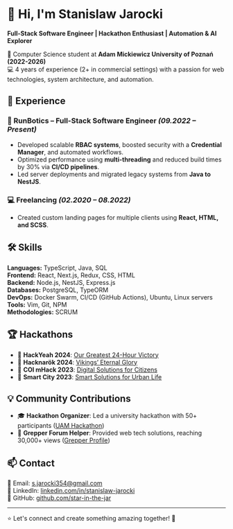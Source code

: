 # 👋 Hi, I'm Stanislaw Jarocki
**Full-Stack Software Engineer | Hackathon Enthusiast | Automation & AI Explorer**

📍 Computer Science student at **Adam Mickiewicz University of Poznań (2022-2026)**  
💻 4 years of experience (2+ in commercial settings) with a passion for web technologies, system architecture, and automation.

## 💼 Experience
### 🚀 RunBotics – Full-Stack Software Engineer *(09.2022 – Present)*  
- Developed scalable **RBAC systems**, boosted security with a **Credential Manager**, and automated workflows.
- Optimized performance using **multi-threading** and reduced build times by 30% via **CI/CD pipelines**.
- Led server deployments and migrated legacy systems from **Java to NestJS**.

### 💻 Freelancing *(02.2020 – 08.2022)*  
- Created custom landing pages for multiple clients using **React, HTML, and SCSS**.

## 🛠️ Skills
**Languages:** TypeScript, Java, SQL  
**Frontend:** React, Next.js, Redux, CSS, HTML  
**Backend:** Node.js, NestJS, Express.js  
**Databases:** PostgreSQL, TypeORM  
**DevOps:** Docker Swarm, CI/CD (GitHub Actions), Ubuntu, Linux servers  
**Tools:** Vim, Git, NPM  
**Methodologies:** SCRUM

## 🏆 Hackathons
- 🥈 **HackYeah 2024**: [Our Greatest 24-Hour Victory](https://bit.ly/hackathon-hackyeah)
- 🥈 **Hacknarök 2024**: [Vikings’ Eternal Glory](https://bit.ly/hackathon-hacknarok)
- 🥉 **COI mHack 2023**: [Digital Solutions for Citizens](https://bit.ly/hackathon-mhack)
- 🏅 **Smart City 2023**: [Smart Solutions for Urban Life](https://bit.ly/hackathon-smartcity)

## 💡 Community Contributions
- 🎓 **Hackathon Organizer**: Led a university hackathon with 50+ participants ([UAM Hackathon](https://bit.ly/uam-hackathon))
- 💬 **Grepper Forum Helper**: Provided web tech solutions, reaching 30,000+ views ([Grepper Profile](https://bit.ly/grepper-jarocki))

## 📫 Contact
📧 Email: [s.jarocki354@gmail.com](mailto:s.jarocki354@gmail.com)  
🔗 LinkedIn: [linkedin.com/in/stanislaw-jarocki](https://www.linkedin.com/in/stanislaw-jarocki)  
🐙 GitHub: [github.com/star-in-the-jar](https://github.com/star-in-the-jar)

---
⭐ Let's connect and create something amazing together! 🚀
